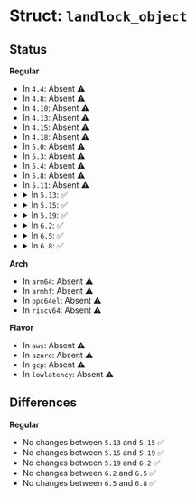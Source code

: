 # Struct: <code>landlock_object</code>

## Status
<b>Regular</b>
<ul>
<li>
In <code>4.4</code>: Absent ⚠️
</li>
<li>
In <code>4.8</code>: Absent ⚠️
</li>
<li>
In <code>4.10</code>: Absent ⚠️
</li>
<li>
In <code>4.13</code>: Absent ⚠️
</li>
<li>
In <code>4.15</code>: Absent ⚠️
</li>
<li>
In <code>4.18</code>: Absent ⚠️
</li>
<li>
In <code>5.0</code>: Absent ⚠️
</li>
<li>
In <code>5.3</code>: Absent ⚠️
</li>
<li>
In <code>5.4</code>: Absent ⚠️
</li>
<li>
In <code>5.8</code>: Absent ⚠️
</li>
<li>
In <code>5.11</code>: Absent ⚠️
</li>
<li>
<details>
<summary>In <code>5.13</code>: ✅</summary>

```c
struct landlock_object {
    refcount_t usage;
    spinlock_t lock;
    void *underobj;
    struct callback_head rcu_free;
    const struct landlock_object_underops *underops;
};
```
</details>
</li>
<li>
<details>
<summary>In <code>5.15</code>: ✅</summary>

```c
struct landlock_object {
    refcount_t usage;
    spinlock_t lock;
    void *underobj;
    struct callback_head rcu_free;
    const struct landlock_object_underops *underops;
};
```
</details>
</li>
<li>
<details>
<summary>In <code>5.19</code>: ✅</summary>

```c
struct landlock_object {
    refcount_t usage;
    spinlock_t lock;
    void *underobj;
    struct callback_head rcu_free;
    const struct landlock_object_underops *underops;
};
```
</details>
</li>
<li>
<details>
<summary>In <code>6.2</code>: ✅</summary>

```c
struct landlock_object {
    refcount_t usage;
    spinlock_t lock;
    void *underobj;
    struct callback_head rcu_free;
    const struct landlock_object_underops *underops;
};
```
</details>
</li>
<li>
<details>
<summary>In <code>6.5</code>: ✅</summary>

```c
struct landlock_object {
    refcount_t usage;
    spinlock_t lock;
    void *underobj;
    struct callback_head rcu_free;
    const struct landlock_object_underops *underops;
};
```
</details>
</li>
<li>
<details>
<summary>In <code>6.8</code>: ✅</summary>

```c
struct landlock_object {
    refcount_t usage;
    spinlock_t lock;
    void *underobj;
    struct callback_head rcu_free;
    const struct landlock_object_underops *underops;
};
```
</details>
</li>
</ul>
<b>Arch</b>
<ul>
<li>
In <code>arm64</code>: Absent ⚠️
</li>
<li>
In <code>armhf</code>: Absent ⚠️
</li>
<li>
In <code>ppc64el</code>: Absent ⚠️
</li>
<li>
In <code>riscv64</code>: Absent ⚠️
</li>
</ul>
<b>Flavor</b>
<ul>
<li>
In <code>aws</code>: Absent ⚠️
</li>
<li>
In <code>azure</code>: Absent ⚠️
</li>
<li>
In <code>gcp</code>: Absent ⚠️
</li>
<li>
In <code>lowlatency</code>: Absent ⚠️
</li>
</ul>

## Differences
<b>Regular</b>
<ul>
<li>
No changes between <code>5.13</code> and <code>5.15</code> ✅
</li>
<li>
No changes between <code>5.15</code> and <code>5.19</code> ✅
</li>
<li>
No changes between <code>5.19</code> and <code>6.2</code> ✅
</li>
<li>
No changes between <code>6.2</code> and <code>6.5</code> ✅
</li>
<li>
No changes between <code>6.5</code> and <code>6.8</code> ✅
</li>
</ul>
